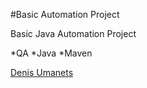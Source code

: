#Basic Automation Project

Basic Java  Automation Project

*QA
*Java
*Maven

[Denis Umanets](http://sqasolution.com)

